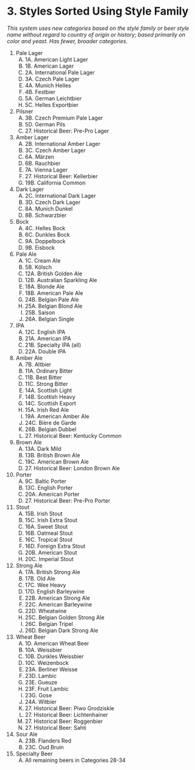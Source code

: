 # 3. Styles Sorted Using Style Family

_This system uses new categories based on the style family or beer style name without regard to country of origin or history; based primarily on color and yeast. Has fewer, broader categories._

<ol>
<li>Pale Lager
<ol type="A">
<li>1A. American Light Lager
<li>1B. American Lager
<li>2A. International Pale Lager
<li>3A. Czech Pale Lager
<li>4A. Munich Helles
<li>4B. Festbier
<li>5A. German Leichtbier
<li>5C. Helles Exportbier
</ol>
<li>Pilsner
<ol type="A">
<li>3B. Czech Premium Pale Lager
<li>5D. German Pils
<li>27. Historical Beer: Pre-Pro Lager
</ol>
<li>Amber Lager
<ol type="A">
<li>2B. International Amber Lager
<li>3C. Czech Amber Lager
<li>6A. Märzen
<li>6B. Rauchbier
<li>7A. Vienna Lager
<li>27. Historical Beer: Kellerbier
<li>19B. California Common
</ol>
<li>Dark Lager
<ol type="A">
<li>2C. International Dark Lager
<li>3D. Czech Dark Lager
<li>8A. Munich Dunkel
<li>8B. Schwarzbier
</ol>
<li>Bock
<ol type="A">
<li>4C. Helles Bock
<li>6C. Dunkles Bock
<li>9A. Doppelbock
<li>9B. Eisbock
</ol>
<li>Pale Ale
<ol type="A">
<li>1C. Cream Ale
<li>5B. Kölsch
<li>12A. British Golden Ale
<li>12B. Australian Sparkling Ale
<li>18A. Blonde Ale
<li>18B. American Pale Ale
<li>24B. Belgian Pale Ale
<li>25A. Belgian Blond Ale
<li>25B. Saison
<li>26A. Belgian Single
</ol>
<li>IPA
<ol type="A">
<li>12C. English IPA
<li>21A. American IPA
<li>21B. Specialty IPA (all)
<li>22A. Double IPA
</ol>
<li>Amber Ale
<ol type="A">
<li>7B. Altbier
<li>11A. Ordinary Bitter
<li>11B. Best Bitter
<li>11C. Strong Bitter
<li>14A. Scottish Light
<li>14B. Scottish Heavy
<li>14C. Scottish Export
<li>15A. Irish Red Ale
<li>19A. American Amber Ale
<li>24C. Bière de Garde
<li>26B. Belgian Dubbel
<li>27. Historical Beer: Kentucky Common
</ol>
<li>Brown Ale
<ol type="A">
<li>13A. Dark Mild
<li>13B. British Brown Ale
<li>19C. American Brown Ale
<li>27. Historical Beer: London Brown Ale
</ol>
<li>Porter
<ol type="A">
<li>9C. Baltic Porter
<li>13C. English Porter
<li>20A. American Porter
<li>27. Historical Beer: Pre-Pro Porter
</ol>
<li>Stout
<ol type="A">
<li>15B. Irish Stout
<li>15C. Irish Extra Stout
<li>16A. Sweet Stout
<li>16B. Oatmeal Stout
<li>16C. Tropical Stout
<li>16D. Foreign Extra Stout
<li>20B. American Stout
<li>20C. Imperial Stout
</ol>
<li>Strong Ale
<ol type="A">
<li>17A. British Strong Ale
<li>17B. Old Ale
<li>17C. Wee Heavy
<li>17D. English Barleywine
<li>22B. American Strong Ale
<li>22C. American Barleywine
<li>22D. Wheatwine
<li>25C. Belgian Golden Strong Ale
<li>26C. Belgian Tripel
<li>26D. Belgian Dark Strong Ale
</ol>
<li>Wheat Beer
<ol type="A">
<li>1D. American Wheat Beer
<li>10A. Weissbier
<li>10B. Dunkles Weissbier
<li>10C. Weizenbock
<li>23A. Berliner Weisse
<li>23D. Lambic
<li>23E. Gueuze
<li>23F. Fruit Lambic
<li>23G. Gose
<li>24A. Witbier
<li>27. Historical Beer: Piwo Grodziskie
<li>27. Historical Beer: Lichtenhainer
<li>27. Historical Beer: Roggenbier
<li>27. Historical Beer: Sahti
</ol>
<li>Sour Ale
<ol type="A">
<li>23B. Flanders Red
<li>23C. Oud Bruin
</ol>
<li>Specialty Beer
<ol type="A">
<li>All remaining beers in Categories 28-34
</ol>
</ol>
